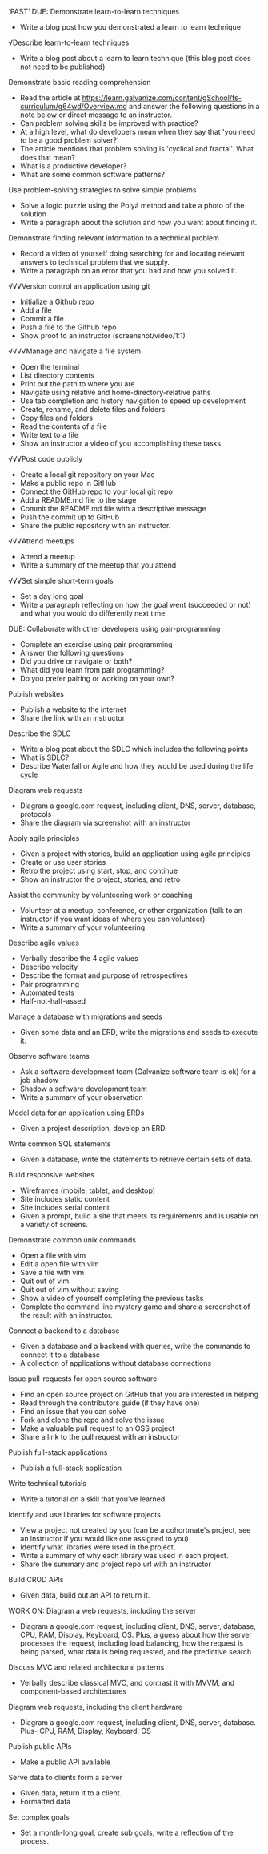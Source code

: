 ‘PAST’ DUE:
Demonstrate learn-to-learn techniques
* Write a blog post how you demonstrated a learn to learn technique

√Describe learn-to-learn techniques
* Write a blog post about a learn to learn technique (this blog post does not need to be published)

Demonstrate basic reading comprehension
* Read the article at https://learn.galvanize.com/content/gSchool/fs-curriculum/g64wd/Overview.md and answer the following questions in a note below or direct message to an instructor.
* Can problem solving skills be improved with practice?
* At a high level, what do developers mean when they say that 'you need to be a good problem solver?'
* The article mentions that problem solving is 'cyclical and fractal'. What does that mean?
* What is a productive developer?
* What are some common software patterns?

Use problem-solving strategies to solve simple problems
* Solve a logic puzzle using the Polyá method and take a photo of the solution
* Write a paragraph about the solution and how you went about finding it.

Demonstrate finding relevant information to a technical problem
* Record a video of yourself doing searching for and locating relevant answers to technical problem that we supply.
* Write a paragraph on an error that you had and how you solved it.


√√√Version control an application using git
* Initialize a Github repo
* Add a file
* Commit a file
* Push a file to the Github repo
* Show proof to an instructor (screenshot/video/1:1)

√√√√Manage and navigate a file system
* Open the terminal
* List directory contents
* Print out the path to where you are
* Navigate using relative and home-directory-relative paths
* Use tab completion and history navigation to speed up development
* Create, rename, and delete files and folders
* Copy files and folders
* Read the contents of a file
* Write text to a file
* Show an instructor a video of you accomplishing these tasks

√√√Post code publicly
* Create a local git repository on your Mac
* Make a public repo in GitHub
* Connect the GitHub repo to your local git repo
* Add a README.md file to the stage
* Commit the README.md file with a descriptive message
* Push the commit up to GitHub
* Share the public repository with an instructor.

√√√Attend meetups
* Attend a meetup
* Write a summary of the meetup that you attend


√√√Set simple short-term goals
* Set a day long goal
* Write a paragraph reflecting on how the goal went (succeeded or not) and what you would do differently next time





DUE:
Collaborate with other developers using pair-programming
* Complete an exercise using pair programming
* Answer the following questions
* Did you drive or navigate or both?
* What did you learn from pair programming?
* Do you prefer pairing or working on your own?

Publish websites
* Publish a website to the internet
* Share the link with an instructor

Describe the SDLC
* Write a blog post about the SDLC which includes the following points
* What is SDLC?
* Describe Waterfall or Agile and how they would be used during the life cycle

Diagram web requests
* Diagram a google.com request, including client, DNS, server, database, protocols
* Share the diagram via screenshot with an instructor

Apply agile principles
* Given a project with stories, build an application using agile principles
* Create or use user stories
* Retro the project using start, stop, and continue
* Show an instructor the project, stories, and retro

Assist the community by volunteering work or coaching
* Volunteer at a meetup, conference, or other organization (talk to an instructor if you want ideas of where you can volunteer)
* Write a summary of your volunteering

Describe agile values
* Verbally describe the 4 agile values
* Describe velocity
* Describe the format and purpose of retrospectives
* Pair programming
* Automated tests
* Half-not-half-assed

Manage a database with migrations and seeds
* Given some data and an ERD, write the migrations and seeds to execute it.

Observe software teams
* Ask a software development team (Galvanize software team is ok) for a job shadow
* Shadow a software development team
* Write a summary of your observation

Model data for an application using ERDs
* Given a project description, develop an ERD.

Write common SQL statements
* Given a database, write the statements to retrieve certain sets of data.

Build responsive websites
* Wireframes (mobile, tablet, and desktop)
* Site includes static content
* Site includes serial content
* Given a prompt, build a site that meets its requirements and is usable on a variety of screens.

Demonstrate common unix commands
* Open a file with vim
* Edit a open file with vim
* Save a file with vim
* Quit out of vim
* Quit out of vim without saving
* Show a video of yourself completing the previous tasks
* Complete the command line mystery game and share a screenshot of the result with an instructor.

Connect a backend to a database
* Given a database and a backend with queries, write the commands to connect it to a database
* A collection of applications without database connections

Issue pull-requests for open source software
* Find an open source project on GitHub that you are interested in helping
* Read through the contributors guide (if they have one)
* Find an issue that you can solve
* Fork and clone the repo and solve the issue
* Make a valuable pull request to an OSS project
* Share a link to the pull request with an instructor

Publish full-stack applications
* Publish a full-stack application

Write technical tutorials
* Write a tutorial on a skill that you've learned

Identify and use libraries for software projects
* View a project not created by you (can be a cohortmate's project, see an instructor if you would like one assigned to you)
* Identify what libraries were used in the project.
* Write a summary of why each library was used in each project.
* Share the summary and project repo url with an instructor

Build CRUD APIs
* Given data, build out an API to return it.

WORK ON:
Diagram a web requests, including the server
* Diagram a google.com request, including client, DNS, server, database, CPU, RAM, Display, Keyboard, OS. Plus, a guess about how the server processes the request, including load balancing, how the request is being parsed, what data is being requested, and the predictive search

Discuss MVC and related architectural patterns
* Verbally describe classical MVC, and contrast it with MVVM, and component-based architectures

Diagram web requests, including the client hardware
* Diagram a google.com request, including client, DNS, server, database. Plus- CPU, RAM, Display, Keyboard, OS

Publish public APIs
* Make a public API available

Serve data to clients form a server
* Given data, return it to a client.
* Formatted data

Set complex goals
* Set a month-long goal, create sub goals, write a reflection of the process.
